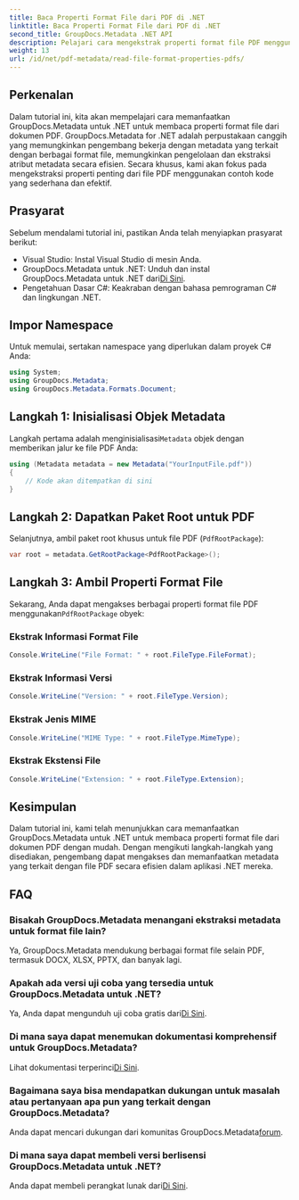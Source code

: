 ```yaml
---
title: Baca Properti Format File dari PDF di .NET
linktitle: Baca Properti Format File dari PDF di .NET
second_title: GroupDocs.Metadata .NET API
description: Pelajari cara mengekstrak properti format file PDF menggunakan GroupDocs.Metadata untuk .NET. Selami manajemen metadata dengan C# sederhana.
weight: 13
url: /id/net/pdf-metadata/read-file-format-properties-pdfs/
---
```

## Perkenalan
Dalam tutorial ini, kita akan mempelajari cara memanfaatkan GroupDocs.Metadata untuk .NET untuk membaca properti format file dari dokumen PDF. GroupDocs.Metadata for .NET adalah perpustakaan canggih yang memungkinkan pengembang bekerja dengan metadata yang terkait dengan berbagai format file, memungkinkan pengelolaan dan ekstraksi atribut metadata secara efisien. Secara khusus, kami akan fokus pada mengekstraksi properti penting dari file PDF menggunakan contoh kode yang sederhana dan efektif.
## Prasyarat
Sebelum mendalami tutorial ini, pastikan Anda telah menyiapkan prasyarat berikut:
- Visual Studio: Instal Visual Studio di mesin Anda.
-  GroupDocs.Metadata untuk .NET: Unduh dan instal GroupDocs.Metadata untuk .NET dari[Di Sini](https://releases.groupdocs.com/metadata/net/).
- Pengetahuan Dasar C#: Keakraban dengan bahasa pemrograman C# dan lingkungan .NET.

## Impor Namespace
Untuk memulai, sertakan namespace yang diperlukan dalam proyek C# Anda:
```csharp
using System;
using GroupDocs.Metadata;
using GroupDocs.Metadata.Formats.Document;
```
## Langkah 1: Inisialisasi Objek Metadata
 Langkah pertama adalah menginisialisasi`Metadata` objek dengan memberikan jalur ke file PDF Anda:
```csharp
using (Metadata metadata = new Metadata("YourInputFile.pdf"))
{
    // Kode akan ditempatkan di sini
}
```
## Langkah 2: Dapatkan Paket Root untuk PDF
Selanjutnya, ambil paket root khusus untuk file PDF (`PdfRootPackage`):
```csharp
var root = metadata.GetRootPackage<PdfRootPackage>();
```
## Langkah 3: Ambil Properti Format File
 Sekarang, Anda dapat mengakses berbagai properti format file PDF menggunakan`PdfRootPackage` obyek:
### Ekstrak Informasi Format File
```csharp
Console.WriteLine("File Format: " + root.FileType.FileFormat);
```
### Ekstrak Informasi Versi
```csharp
Console.WriteLine("Version: " + root.FileType.Version);
```
### Ekstrak Jenis MIME
```csharp
Console.WriteLine("MIME Type: " + root.FileType.MimeType);
```
### Ekstrak Ekstensi File
```csharp
Console.WriteLine("Extension: " + root.FileType.Extension);
```

## Kesimpulan
Dalam tutorial ini, kami telah menunjukkan cara memanfaatkan GroupDocs.Metadata untuk .NET untuk membaca properti format file dari dokumen PDF dengan mudah. Dengan mengikuti langkah-langkah yang disediakan, pengembang dapat mengakses dan memanfaatkan metadata yang terkait dengan file PDF secara efisien dalam aplikasi .NET mereka.

## FAQ
### Bisakah GroupDocs.Metadata menangani ekstraksi metadata untuk format file lain?
Ya, GroupDocs.Metadata mendukung berbagai format file selain PDF, termasuk DOCX, XLSX, PPTX, dan banyak lagi.
### Apakah ada versi uji coba yang tersedia untuk GroupDocs.Metadata untuk .NET?
 Ya, Anda dapat mengunduh uji coba gratis dari[Di Sini](https://releases.groupdocs.com/).
### Di mana saya dapat menemukan dokumentasi komprehensif untuk GroupDocs.Metadata?
 Lihat dokumentasi terperinci[Di Sini](https://tutorials.groupdocs.com/metadata/net/).
### Bagaimana saya bisa mendapatkan dukungan untuk masalah atau pertanyaan apa pun yang terkait dengan GroupDocs.Metadata?
 Anda dapat mencari dukungan dari komunitas GroupDocs.Metadata[forum](https://forum.groupdocs.com/c/metadata/14).
### Di mana saya dapat membeli versi berlisensi GroupDocs.Metadata untuk .NET?
 Anda dapat membeli perangkat lunak dari[Di Sini](https://purchase.groupdocs.com/buy).
